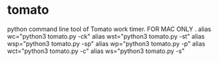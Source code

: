 # tomato
python command line tool of Tomato work timer. FOR MAC ONLY .
alias wc="python3 tomato.py -ck"
alias wst="python3 tomato.py -st"
alias wsp="python3 tomato.py -sp"
alias wp="python3 tomato.py -p"
alias wct="python3 tomato.py -c"
alias ws="python3 tomato.py -s"

